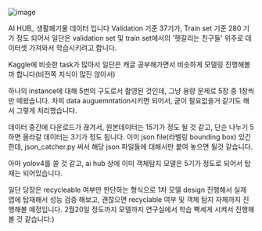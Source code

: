 ![image](https://user-images.githubusercontent.com/84952598/218294009-6baa5c9e-e651-4c65-b685-08873247da4e.png)


AI HUB_ 생활폐기물 데이터 입니다
Validation 기준 37기가, Train set 기준 280 기가 정도 되어서 일단은 validation set 및 train set에서의 '헷갈리는 친구들' 위주로 데이터셋 가져와서 학습시키려고 합니다.

Kaggle에 비슷한 task가 많아서 일단은 캐글 공부해가면서 비슷하게 모델링 진행해볼까 합니다(비전쪽 지식이 많진 않아서)

하나의 instance에 대해 5번의 구도로서 촬영된 것인데, 그냥 용량 문제로 5장 중 1장씩만 떼왔습니다.
차피 data auguemntation시키면 되어서, 굳이 필요없을거 같기도 해서 그렇게 처리했습니다.

데이터 중간에 다운로드가 끊겨서, 원본데이터는 15기가 정도 될 것 같고, 단순 나누기 5하면 올라갈 데이터는 3기가 정도 됩니다.
이미 json file(라벨링 bounding box) 있긴 한데, json_catcher.py 써서 해당 json 파일들에 대해서만 붙여 놓으면 될것 같습니다.

아마 yolov4를 쓸 것 같고,
ai hub 상에 이미 객체탐지 모델은 5기가 정도로 되어서 탑재는 되어있습니다.

일단 당장은 recycleable 여부만 판단하는 형식으로 1차 모델 design 진행해서 실제 앱에 탑재해서 성능 검증 해보고,
괜찮으면 recyclable 여부 및 객체 탐지 자체까지 진행해볼 예정입니다. 2월20일 정도까지 모델까지 연구실에서 학습 빡세게 시켜서 진행해볼 것 같습니다:)
